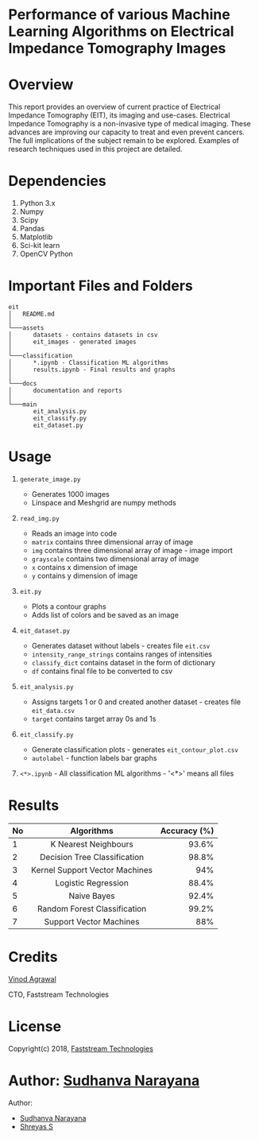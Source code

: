 # Performance of various Machine Learning Algorithms on Electrical Impedance Tomography Images

# Overview

This report provides an overview of current practice of Electrical Impedance Tomography (EIT), its imaging and use-cases. Electrical Impedance Tomography is a non-invasive type of medical imaging. These advances are improving our capacity to treat and even prevent cancers. The full implications of the subject remain to be explored. Examples of research techniques used in this project are detailed.  

# Dependencies

1.	Python 3.x 
2.	Numpy 
3.	Scipy
4.	Pandas
5.	Matplotlib
6.	Sci-kit learn
7.  OpenCV Python

# Important Files and Folders

```
eit
│   README.md   
│
└───assets
│      datasets - contains datasets in csv
│      eit_images - generated images
│   
└───classification
│      *.ipynb - Classification ML algorithms
│      results.ipynb - Final results and graphs
│   
└───docs
│      documentation and reports
│
└───main
       eit_analysis.py
       eit_classify.py
       eit_dataset.py 
```

# Usage

1.	```generate_image.py```
    * Generates 1000 images
    * Linspace and Meshgrid are numpy methods 

2.	```read_img.py```
    * Reads an image into code
    * ```matrix``` contains three dimensional array of image
    * ```img``` contains three dimensional array of image - image import
    * ```grayscale``` contains two dimensional array of image
    * ```x``` contains x dimension of image
    * ```y``` contains y dimension of image

3.	```eit.py```
    * Plots a contour graphs
    * Adds list of colors and be saved as an image

4.	```eit_dataset.py```
    * Generates dataset without labels - creates file ```eit.csv```
    * ```intensity_range_strings``` contains ranges of intensities
    * ```classify_dict``` contains dataset in the form of dictionary
    * ```df``` contains final file to be converted to csv

5.	```eit_analysis.py```
    * Assigns targets 1 or 0 and created another dataset - creates file ```eit_data.csv```
    * ```target``` contains target array 0s and 1s

6.	```eit_classify.py```
    * Generate classification plots - generates ```eit_contour_plot.csv```
    * ```autolabel``` - function labels bar graphs

7.	```<*>.ipynb``` - All classification ML algorithms - '<*>' means all files

# Results

| No |  Algorithms	                    | Accuracy (%)  |
| ---|:--------------------------------:| -------------:|
| 1	 |  K Nearest Neighbours	        | 93.6%         |
| 2	 |  Decision Tree Classification	| 98.8%         |
| 3	 |  Kernel Support Vector Machines	| 94%           |
| 4	 |  Logistic Regression	            | 88.4%         |
| 5	 |  Naive Bayes	                    | 92.4%         |
| 6	 |  Random Forest Classification	| 99.2%         |
| 7	 |  Support Vector Machines	        | 88%           |


# Credits

[Vinod Agrawal](https://in.linkedin.com/in/vinod-agrawal-8020488)

CTO, Faststream Technologies

# License

Copyright(c) 2018, [Faststream Technologies](https://www.faststreamtech.com)

Author: [Sudhanva Narayana](https://www.sudhanva.in)
=======
Author: 
* [Sudhanva Narayana](https://www.sudhanva.in)
* [Shreyas S](https://www.shreyas.im)
